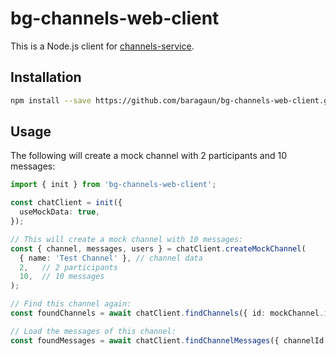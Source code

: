 # bg-channels-web-client

This is a Node.js client for [channels-service](https://github.com/baragaun/channels-service). 

## Installation

```bash
npm install --save https://github.com/baragaun/bg-channels-web-client.git 
```

## Usage

The following will create a mock channel with 2 participants and 10 messages:

```typescript
import { init } from 'bg-channels-web-client';

const chatClient = init({
  useMockData: true,
});

// This will create a mock channel with 10 messages:
const { channel, messages, users } = chatClient.createMockChannel(
  { name: 'Test Channel' }, // channel data
  2,   // 2 participants
  10,  // 10 messages
);

// Find this channel again:
const foundChannels = await chatClient.findChannels({ id: mockChannel.id });

// Load the messages of this channel:
const foundMessages = await chatClient.findChannelMessages({ channelId: channels[0].id });
```
